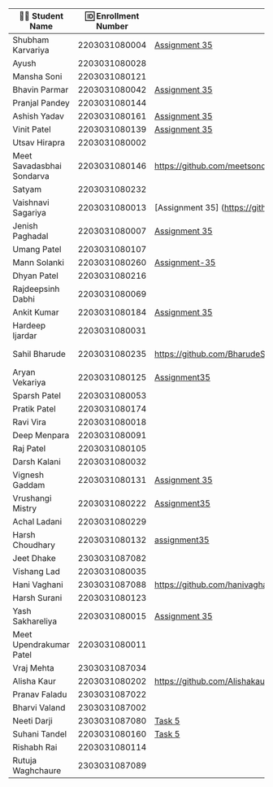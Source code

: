 | 👩‍🎓 Student Name               | 🆔 Enrollment Number | Assignment 35 URL | ReactJS Assignments Repo |
|--------------------------------|----------------------|-------------------|-------------|
| Shubham Karvariya              | 2203031080004        |[Assignment 35](https://github.com/5hubhm/ReactJSTasks/tree/main/Task%205)                  | [GitHub](https://github.com/5hubhm/ReactJSTasks)
| Ayush                          | 2203031080028        |                   |             |
| Mansha Soni                    | 2203031080121        |                   |             |
| Bhavin Parmar                  | 2203031080042        |[Assignment 35](https://github.com/bhavinbvn/React/tree/main/Task35)|[Github](https://github.com/bhavinbvn/React)|
| Pranjal Pandey                 | 2203031080144        |                   |             |
| Ashish Yadav                   | 2203031080161        |[Assignment 35](https://github.com/AshishIT611/ReactJS/tree/main/Task%205)                   |[GitHub](https://github.com/AshishIT611/ReactJS)             |
| Vinit Patel                    | 2203031080139        | [Assignment 35](https://github.com/Vinitpatel28/React/tree/main/Task5) |[GitHub](https://github.com/Vinitpatel28/React)|
| Utsav Hirapra                  | 2203031080002        |                   |             |
| Meet Savadasbhai Sondarva      | 2203031080146        |https://github.com/meetsondarva/ReactAssignmentWDF/tree/main/task5|https://github.com/meetsondarva/ReactAssignmentWDF|
| Satyam                         | 2203031080232        |                   |             |
| Vaishnavi Sagariya             | 2203031080013        |[Assignment 35] (https://github.com/sagariyavaishnavi/React_project/tree/main/Task5) |  [GitHub] (https://github.com/sagariyavaishnavi/React_project) |
| Jenish Paghadal                | 2203031080007        | [Assignment 35](https://github.com/ItsJESH/ReactAssignment/tree/main/Task5)                  | [GitHub](https://github.com/ItsJESH/ReactAssignment/tree/main/Task5)            |
| Umang Patel                    | 2203031080107        |                   |             |
| Mann Solanki                   | 2203031080260        |[Assignment-35](https://github.com/MannSolanki/ReactWDFAssignment/tree/main/task5)  |[Github](https://github.com/MannSolanki/ReactWDFAssignment/) |
| Dhyan Patel                    | 2203031080216        |                   |             |
| Rajdeepsinh Dabhi              | 2203031080069        |                   |             |
| Ankit Kumar                    | 2203031080184        | [Assignment 35](https://github.com/Ankiitsuthar/ReactJS/tree/main/Task5/Assignment5)                  | [GitHub](https://github.com/Ankiitsuthar/ReactJS)            |
| Hardeep Ijardar                | 2203031080031        |                   |             |
| Sahil Bharude                  | 2203031080235        | https://github.com/BharudeSahil/React-Assignments/tree/main/Task-5 | https://github.com/BharudeSahil/React-Assignments/tree/main |
| Aryan Vekariya                 | 2203031080125        |[Assignment35](https://github.com/aaryanvekariya/React/blob/main/Task5/src/components/JSXRules.jsx)|[Github](https://github.com/aaryanvekariya/React) |
| Sparsh Patel                   | 2203031080053        |                   |             |
| Pratik Patel                   | 2203031080174        |                   |             |
| Ravi Vira                      | 2203031080018        |                   |             |
| Deep Menpara                   | 2203031080091        |                   |             |
| Raj Patel                      | 2203031080105        |                   |             |
| Darsh Kalani                   | 2203031080032        |                   |             |
| Vignesh Gaddam                 | 2203031080131        |  [Assignment 35](https://github.com/mrvigneshgaddam/React-Assignment/tree/main/Assignment-5)                 |  [GitHub](https://github.com/mrvigneshgaddam/React-Assignment)           |
| Vrushangi Mistry               | 2203031080222        |          [Assignment35](https://github.com/Vrushi14/ReactJS/tree/main/Task5)         |        [Github](https://github.com/Vrushi14/ReactJS/)                  |                
| Achal Ladani                   | 2203031080229        |                   |             |
| Harsh Choudhary                | 2203031080132        |[assignment35](https://github.com/mrHarshchoudhary/ReactAssignment/tree/main/Assignment-5)                   |[github](https://github.com/mrHarshchoudhary/ReactAssignment)             |
| Jeet Dhake                     | 2303031087082        |                   |             |
| Vishang Lad                    | 2203031080035        |                   |             |
| Hani Vaghani                   | 2303031087088        |https://github.com/hanivaghani/ReactJSAssignment/blob/main/task5/assignment5/src/App.jsx|https://github.com/hanivaghani/ReactJSAssignment/tree/main|
| Harsh Surani                   | 2203031080123        |                   |             |
| Yash Sakhareliya               | 2203031080015        |[Assignment 35](https://github.com/YashSakhareliya/ReactWdfAssignments/tree/main/Task5)| [Github](https://github.com/YashSakhareliya/ReactWdfAssignments)            |
| Meet Upendrakumar Patel        | 2203031080011        |                   |             |
| Vraj Mehta                     | 2303031087034        |                   |             |
| Alisha Kaur                    | 2203031080202        |           https://github.com/Alishakaur431/React_Assignments/blob/main/Task5/src/components/JSXRules.jsx        |   https://github.com/Alishakaur431/React_Assignments          |
| Pranav Faladu                  | 2303031087022        |                   |             |
| Bharvi Valand                  | 2303031087002        |                   |             |
| Neeti Darji                    | 2303031087080        |[Task 5](https://github.com/Neetidarji/React_Assignment/blob/main/task5/assignment5/src/App.jsx)|[GIthub](https://github.com/Neetidarji/React_Assignment)|
| Suhani Tandel                  | 2203031080160        | [Task 5](https://github.com/SuhaniTandel/React/tree/main/Task5) | [Github](https://github.com/SuhaniTandel/React)|
| Rishabh Rai                    | 2203031080114        |                   |             |
| Rutuja Waghchaure              | 2303031087089        |                   |             |

